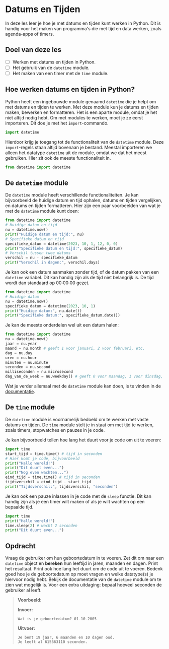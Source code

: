 # Datums en Tijden

In deze les leer je hoe je met datums en tijden kunt werken in Python. 
Dit is handig voor het maken van programma's die met tijd en data werken, zoals agenda-apps of timers.

## Doel van deze les
- [ ] Werken met datums en tijden in Python.
- [ ] Het gebruik van de `datetime` module.
- [ ] Het maken van een timer met de `time` module.

## Hoe werken datums en tijden in Python?
Python heeft een ingebouwde module genaamd `datetime` die je helpt om met datums en tijden te werken.
Met deze module kun je datums en tijden maken, bewerken en formatteren. Het is een aparte module, omdat je het niet altijd nodig hebt.
Om met modules te werken, moet je ze eerst importeren. Dit doe je met het `import`-commando.
```python
import datetime
```
Hierdoor krijg je toegang tot de functionaliteit van de `datetime` module. Deze `import`-regels staan altijd bovenaan je bestand.
Meestal importeren we alleen het datatype `datetime` uit de module, omdat we dat het meest gebruiken. Hier zit ook de meeste functionaliteit in.
```python
from datetime import datetime
```

## De `datetime` module
De `datetime` module heeft verschillende functionaliteiten. Je kan bijvoorbeeld de huidige datum en tijd ophalen, datums en tijden vergelijken, en datums en tijden formatteren.
Hier zijn een paar voorbeelden van wat je met de `datetime` module kunt doen:
```python
from datetime import datetime
# Huidige datum en tijd
nu = datetime.now()
print("Huidige datum en tijd:", nu)
# Specifieke datum en tijd
specifieke_datum = datetime(2023, 10, 1, 12, 0, 0)
print("Specifieke datum en tijd:", specifieke_datum)
# Verschil tussen twee datums
verschil = nu - specifieke_datum
print("Verschil in dagen:", verschil.days)
```
Je kan ook een datum aanmaken zonder tijd, of de datum pakken van een `datetime` variabel. Dit kan handig zijn als de tijd niet belangrijk is. De tijd wordt dan standaard op 00:00:00 gezet.
```python
from datetime import datetime
# Huidige datum
nu = datetime.now()
specifieke_datum = datetime(2023, 10, 1)
print("Huidige datum:", nu.date())
print("Specifieke datum:", specifieke_datum.date())
```

Je kan de meeste onderdelen wel uit een datum halen:
```python
from datetime import datetime
nu = datetime.now()
jaar = nu.year
maand = nu.month # geeft 1 voor januari, 2 voor februari, etc.
dag = nu.day
uren = nu.hour
minuten = nu.minute
seconden = nu.second
milliseconden = nu.microsecond
dag_van_de_week = nu.weekday() # geeft 0 voor maandag, 1 voor dinsdag, etc.
```
Wat je verder allemaal met de `datetime` module kan doen, is te vinden in de [documentatie](https://docs.python.org/3/library/datetime.html#datetime.datetime.min).

## De `time` module
De `datetime` module is voornamelijk bedoeld om te werken met vaste datums en tijden. De `time` module stelt je in staat om met tijd te werken, zoals timers, stopwatches en pauzes in je code.

Je kan bijvoorbeeld tellen hoe lang het duurt voor je code om uit te voeren:
```python
import time
start_tijd = time.time() # tijd in seconden
# Hier komt je code, bijvoorbeeld
print("Hallo wereld!")
print("Dit duurt even...")
print("Nog even wachten...")
eind_tijd = time.time() # tijd in seconden
tijdsverschil = eind_tijd - start_tijd
print("Tijdsverschil:", tijdsverschil, "seconden")
```
Je kan ook een pauze inlassen in je code met de `sleep` functie. Dit kan handig zijn als je een timer wilt maken of als je wilt wachten op een bepaalde tijd.
```python
import time
print("Hallo wereld!")
time.sleep(2) # wacht 2 seconden
print("Dit duurt even...")
```

## Opdracht
Vraag de gebruiker om hun geboortedatum in te voeren. Zet dit om naar een `datetime` object en 
**bereken** hun leeftijd in jaren, maanden en dagen. Print het resultaat. Print ook hoe lang het duurt om de code uit te voeren.
Bedenk goed hoe je de geboortedatum op moet vragen en welke datatype(s) je hiervoor nodig hebt. Bekijk de documentatie van de `datetime` module om te zien wat mogelijk is.
Voor een extra uitdaging: bepaal hoeveel seconden de gebruiker al leeft.
> **Voorbeeld:**
> 
> **Invoer:**
> ```
> Wat is je geboortedatum? 01-10-2005
> ```
> 
> **Uitvoer:**
> ```
> Je bent 19 jaar, 6 maanden en 10 dagen oud.
> Je leeft al 615663110 seconden.
> ```
